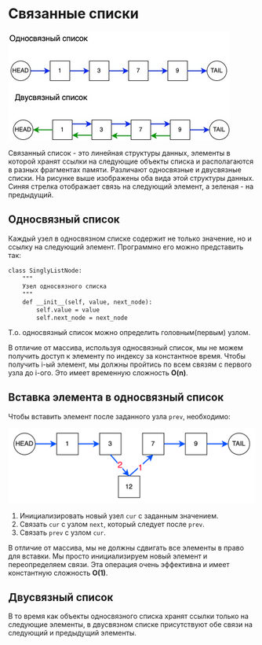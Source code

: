 # Связанные списки

![Связанные списки](../img/linked_list.jpg)

Связанный список - это линейная структуры данных, элементы в которой хранят ссылки на следующие объекты списка и
располагаются в разных фрагментах памяти. Различают односвязные и двусвязные списки. На рисунке выше изображены оба вида
этой структуры данных. Синяя стрелка отображает связь на следующий элемент, а зеленая - на предыдущий.

## Односвязный список

Каждый узел в односвязном списке содержит не только значение, но и ссылку на следующий элемент. Программно его можно
представить так:

```
class SinglyListNode:
    """
    Узел односвязного списка
    """
    def __init__(self, value, next_node):
        self.value = value
        self.next_node = next_node

```

Т.о. односвязный список можно определить головным(первым) узлом.

В отличие от массива, используя односвязный список, мы не можем получить доступ к элементу по индексу за константное
время. Чтобы получить i-ый элемент, мы должны пройтись по всем связям с первого узла до i-ого. Это имеет временную
сложность **O(n)**.

## Вставка элемента в односвязный список

Чтобы вставить элемент после заданного узла ``prev``, необходимо:

![img_1.png](../img/linked_list_1.png)

1. Инициализировать новый узел ``cur`` с заданным значением.
2. Связать ``cur`` с узлом ``next``, который следует после ``prev``.
3. Связать ``prev`` с узлом ``cur``.

В отличие от массива, мы не должны сдвигать все элементы в право для вставки. Мы просто инициализируем новый элемент и
переопределяем связи. Эта операция очень эффективна и имеет константную сложность **O(1)**.

## Двусвязный список

В то время как объекты односвязного списка хранят ссылки только на следующие элементы, в двусвязном списке присутствуют
обе связи на следующий и предыдущий элементы. 
